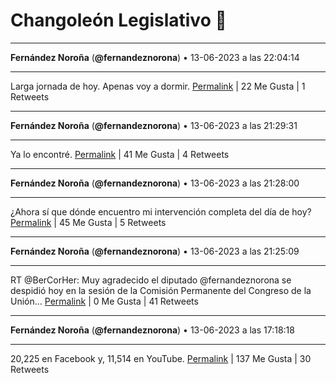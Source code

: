 # Changoleón Legislativo 🙈
*****
**Fernández Noroña** (**@fernandeznorona**) • 13-06-2023 a las 22:04:14
*****
Larga jornada de hoy. Apenas voy a dormir.
[Permalink](https://twitter.com/fernandeznorona/status/1668861887449292800) | 22 Me Gusta | 1 Retweets
*****
**Fernández Noroña** (**@fernandeznorona**) • 13-06-2023 a las 21:29:31
*****
Ya lo encontré.
[Permalink](https://twitter.com/fernandeznorona/status/1668853150374150144) | 41 Me Gusta | 4 Retweets
*****
**Fernández Noroña** (**@fernandeznorona**) • 13-06-2023 a las 21:28:00
*****
¿Ahora sí que dónde encuentro mi intervención completa del día de hoy?
[Permalink](https://twitter.com/fernandeznorona/status/1668852767337717761) | 45 Me Gusta | 5 Retweets
*****
**Fernández Noroña** (**@fernandeznorona**) • 13-06-2023 a las 21:25:09
*****
RT @BerCorHer: Muy agradecido el diputado @fernandeznorona se despidió hoy en la sesión de la Comisión Permanente del Congreso de la Unión…
[Permalink](https://twitter.com/fernandeznorona/status/1668852052913520641) | 0 Me Gusta | 41 Retweets
*****
**Fernández Noroña** (**@fernandeznorona**) • 13-06-2023 a las 17:18:18
*****
20,225 en Facebook y, 11,514 en YouTube.
[Permalink](https://twitter.com/fernandeznorona/status/1668789930124795905) | 137 Me Gusta | 30 Retweets
